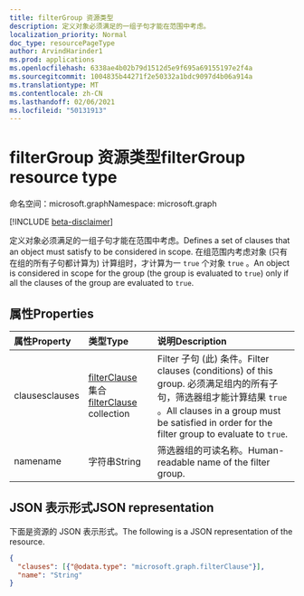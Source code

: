 ```yaml
---
title: filterGroup 资源类型
description: 定义对象必须满足的一组子句才能在范围中考虑。
localization_priority: Normal
doc_type: resourcePageType
author: ArvindHarinder1
ms.prod: applications
ms.openlocfilehash: 6338ae4b02b79d1512d5e9f695a69155197e2f4a
ms.sourcegitcommit: 1004835b44271f2e50332a1bdc9097d4b06a914a
ms.translationtype: MT
ms.contentlocale: zh-CN
ms.lasthandoff: 02/06/2021
ms.locfileid: "50131913"
---
```

# <a name="filtergroup-resource-type"></a><span data-ttu-id="bda3c-103">filterGroup 资源类型</span><span class="sxs-lookup"><span data-stu-id="bda3c-103">filterGroup resource type</span></span>

<span data-ttu-id="bda3c-104">命名空间：microsoft.graph</span><span class="sxs-lookup"><span data-stu-id="bda3c-104">Namespace: microsoft.graph</span></span>

[!INCLUDE [beta-disclaimer](../../includes/beta-disclaimer.md)]

<span data-ttu-id="bda3c-105">定义对象必须满足的一组子句才能在范围中考虑。</span><span class="sxs-lookup"><span data-stu-id="bda3c-105">Defines a set of clauses that an object must satisfy to be considered in scope.</span></span> <span data-ttu-id="bda3c-106">在组范围内考虑对象 (只有在组的所有子句都计算为) 计算组时，才计算为一 `true` 个对象 `true` 。</span><span class="sxs-lookup"><span data-stu-id="bda3c-106">An object is considered in scope for the group (the group is evaluated to `true`) only if all the clauses of the group are evaluated to `true`.</span></span>

## <a name="properties"></a><span data-ttu-id="bda3c-107">属性</span><span class="sxs-lookup"><span data-stu-id="bda3c-107">Properties</span></span>
| <span data-ttu-id="bda3c-108">属性</span><span class="sxs-lookup"><span data-stu-id="bda3c-108">Property</span></span>     | <span data-ttu-id="bda3c-109">类型</span><span class="sxs-lookup"><span data-stu-id="bda3c-109">Type</span></span>   |<span data-ttu-id="bda3c-110">说明</span><span class="sxs-lookup"><span data-stu-id="bda3c-110">Description</span></span>|
|:---------------|:--------|:----------|
|<span data-ttu-id="bda3c-111">clauses</span><span class="sxs-lookup"><span data-stu-id="bda3c-111">clauses</span></span>|<span data-ttu-id="bda3c-112">[filterClause](synchronization-filterclause.md) 集合</span><span class="sxs-lookup"><span data-stu-id="bda3c-112">[filterClause](synchronization-filterclause.md) collection</span></span>|<span data-ttu-id="bda3c-113">Filter 子句 (此) 条件。</span><span class="sxs-lookup"><span data-stu-id="bda3c-113">Filter clauses (conditions) of this group.</span></span> <span data-ttu-id="bda3c-114">必须满足组内的所有子句，筛选器组才能计算结果 `true` 。</span><span class="sxs-lookup"><span data-stu-id="bda3c-114">All clauses in a group must be satisfied in order for the filter group to evaluate to `true`.</span></span>|
|<span data-ttu-id="bda3c-115">name</span><span class="sxs-lookup"><span data-stu-id="bda3c-115">name</span></span>|<span data-ttu-id="bda3c-116">字符串</span><span class="sxs-lookup"><span data-stu-id="bda3c-116">String</span></span>|<span data-ttu-id="bda3c-117">筛选器组的可读名称。</span><span class="sxs-lookup"><span data-stu-id="bda3c-117">Human-readable name of the filter group.</span></span>|

## <a name="json-representation"></a><span data-ttu-id="bda3c-118">JSON 表示形式</span><span class="sxs-lookup"><span data-stu-id="bda3c-118">JSON representation</span></span>

<span data-ttu-id="bda3c-119">下面是资源的 JSON 表示形式。</span><span class="sxs-lookup"><span data-stu-id="bda3c-119">The following is a JSON representation of the resource.</span></span>

<!-- {
  "blockType": "resource",
  "optionalProperties": [

  ],
  "@odata.type": "microsoft.graph.filterGroup"
}-->

```json
{
  "clauses": [{"@odata.type": "microsoft.graph.filterClause"}],
  "name": "String"
}

```

<!-- uuid: 8fcb5dbc-d5aa-4681-8e31-b001d5168d79
2015-10-25 14:57:30 UTC -->
<!--
{
  "type": "#page.annotation",
  "description": "filterGroup resource",
  "keywords": "",
  "section": "documentation",
  "tocPath": "",
  "suppressions": []
}
-->


